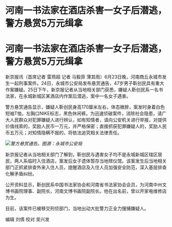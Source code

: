 # 河南一书法家在酒店杀害一女子后潜逃，警方悬赏5万元缉拿

# 河南一书法家在酒店杀害一女子后潜逃，警方悬赏5万元缉拿

新京报讯（首席记者 雷燕超 记者 马毅菲
薄其雨）6月23日晚，河南商丘永城市发生一起刑事案件。24日，永城市公安局发布悬赏通告，47岁男子靳创民具有重大作案嫌疑。25日下午，新京报记者从当地相关部门获悉，嫌疑人靳创民系一名书法家，在永城新城区某酒店内作案后潜逃，案中一名女子遇害。

警方悬赏通告显示，嫌疑人靳创民身高170厘米左右，体态微胖，案发时身着白色短袖T恤，左胸口NIKE标志，黑色休闲裤。为迅速侦破案件，消除社会隐患，请广大人民群众对犯罪嫌疑人进行辨认，如有知情者，请向公安机关进行举报，对提供价值线索的，奖励人民币一万元，并严格保密；直接抓获犯罪嫌疑人的，奖励人民币五万元；对知情隐瞒不报的，将依法追究相关法律责任。

![](https://inews.gtimg.com/om_bt/OG8An6Q6LTI-2iUOtY8UMECXuTkTRfxuYN48gjNycG7dMAA/1000)_警方悬赏通告。图源：永城市公安局_

新京报记者从当地相关部门了解到，靳创民与遇害女子均不是永城新城区辖区居民，两人系临时入住酒店，案发后女子遗体暂存当地殡仪馆。该案发生后当地相关部门正抓紧排查外来入住人员，提醒酒店及入住人员加强安全防范，深入基层排查化解矛盾纠纷。

公开资料显示，靳创民系中国书法家协会和河南省书法家协会会员，为河南中州文博书画院理事、副院长，河南文博书画院副院长。他在出名前，曾以开家电维修店为生。

目前，该案件已被移交刑侦部门，当地出动大批警力正全力搜捕嫌疑人。

编辑 刘倩 校对 吴兴发

